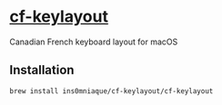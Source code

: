 # [cf-keylayout](https://github.com/ins0mniaque/cf-keylayout)
Canadian French keyboard layout for macOS

## Installation
```bash
brew install ins0mniaque/cf-keylayout/cf-keylayout
```
